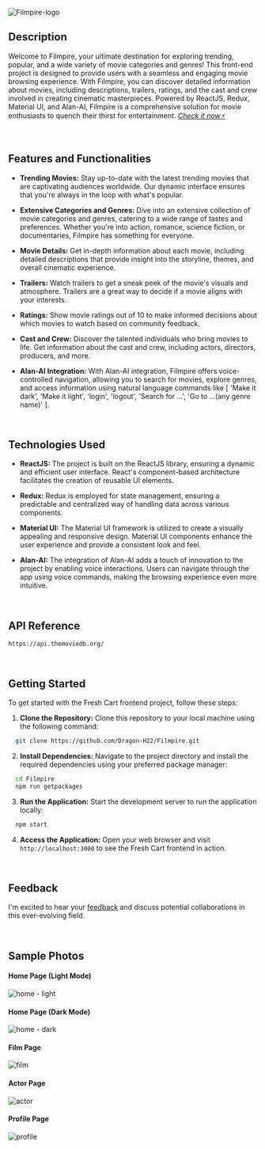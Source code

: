 
![Filmpire-logo](https://github.com/Dragon-H22/Filmpire/assets/88390970/7465cf6c-0209-4947-ae6b-6449fa41def6)


## Description
Welcome to Filmpire, your ultimate destination for exploring trending, popular, and a wide variety of movie categories and genres! This front-end project is designed to provide users with a seamless and engaging movie browsing experience. With Filmpire, you can discover detailed information about movies, including descriptions, trailers, ratings, and the cast and crew involved in creating cinematic masterpieces. Powered by ReactJS, Redux, Material UI, and Alan-AI, Filmpire is a comprehensive solution for movie enthusiasts to quench their thirst for entertainment.  *<a href="https://filmpire-dragon-h22.vercel.app" target="_blank"> Check it now⚡</a>*



<br>


## Features and Functionalities
- <strong>Trending Movies:</strong> Stay up-to-date with the latest trending movies that are captivating audiences worldwide. Our dynamic interface ensures that you're always in the loop with what's popular.

- <strong>Extensive Categories and Genres:</strong> Dive into an extensive collection of movie categories and genres, catering to a wide range of tastes and preferences. Whether you're into action, romance, science fiction, or documentaries, Filmpire has something for everyone.

- <strong>Movie Details:</strong> Get in-depth information about each movie, including detailed descriptions that provide insight into the storyline, themes, and overall cinematic experience.

- <strong>Trailers:</strong> Watch trailers to get a sneak peek of the movie's visuals and atmosphere. Trailers are a great way to decide if a movie aligns with your interests.

- <strong>Ratings:</strong> Show movie ratings out of 10 to make informed decisions about which movies to watch based on community feedback.

- <strong>Cast and Crew:</strong> Discover the talented individuals who bring movies to life. Get information about the cast and crew, including actors, directors, producers, and more.

- <strong>Alan-AI Integration:</strong> With Alan-AI integration, Filmpire offers voice-controlled navigation, allowing you to search for movies, explore genres, and access information using natural language commands like [ 'Make it dark', 'Make it light', 'login', 'logout', 'Search for ...', 'Go to ...(any genre name)' ].


<br>


## Technologies Used
- <strong>ReactJS:</strong> The project is built on the ReactJS library, ensuring a dynamic and efficient user interface. React's component-based architecture facilitates the creation of reusable UI elements.

- <strong>Redux:</strong> Redux is employed for state management, ensuring a predictable and centralized way of handling data across various components.

- <strong>Material UI:</strong> The Material UI framework is utilized to create a visually appealing and responsive design. Material UI components enhance the user experience and provide a consistent look and feel.

- <strong>Alan-AI:</strong> The integration of Alan-AI adds a touch of innovation to the project by enabling voice interactions. Users can navigate through the app using voice commands, making the browsing experience even more intuitive.







<br>


## API Reference
``` 
https://api.themoviedb.org/
```



<br>


## Getting Started

To get started with the Fresh Cart frontend project, follow these steps:

1. <strong>Clone the Repository:</strong> Clone this repository to your local machine using the following command:
```bash
  git clone https://github.com/Dragon-H22/Filmpire.git
```

2. <strong>Install Dependencies:</strong> Navigate to the project directory and install the required dependencies using your preferred package manager:
```bash
  cd Filmpire
  npm run getpackages
```
3. <strong>Run the Application:</strong> Start the development server to run the application locally:
```bash
  npm start
```
4. <strong>Access the Application:</strong> Open your web browser and visit `http://localhost:3000` to see the Fresh Cart frontend in action.



<br>


## Feedback
I'm excited to hear your <u><a href="https://forms.gle/o82Qt7jX1iJkqmRr5" target="_blank">feedback</a></u> and discuss potential collaborations in this ever-evolving field.




<br>

## Sample Photos 

#### Home Page (Light Mode)
![home - light](https://github.com/Dragon-H22/Filmpire/assets/88390970/55a571ea-de15-4a9d-b10b-dd46025bded8)

#### Home Page (Dark Mode)
![home - dark](https://github.com/Dragon-H22/Filmpire/assets/88390970/e5c36b5d-a9e2-4189-8ce9-acbb4d9132f8)

#### Film Page
![film](https://github.com/Dragon-H22/Filmpire/assets/88390970/679702a2-0adb-4242-acf9-a45e12a10200)

#### Actor Page
![actor](https://github.com/Dragon-H22/Filmpire/assets/88390970/fafc02d8-8d92-4f24-b0bf-fc87acd789dc)

#### Profile Page
![profile](https://github.com/Dragon-H22/Filmpire/assets/88390970/3510c0bb-c280-4d7f-82cd-c80ec81d0d72)


